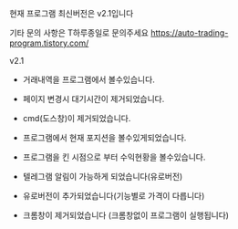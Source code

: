 현재 프로그램 최신버전은 v2.1입니다

기타 문의 사항은 T하루종일로 문의주세요
https://auto-trading-program.tistory.com/


v2.1
- 거래내역을 프로그램에서 볼수있습니다.

- 페이지 변경시 대기시간이 제거되었습니다.

- cmd(도스창)이 제거되었습니다.

- 프로그램에서 현재 포지션을 볼수있게되었습니다.

- 프로그램을 킨 시점으로 부터 수익현황을 볼수있습니다.

- 텔레그램 알림이 가능하게 되었습니다(유로버전)

- 유로버전이 추가되었습니다(기능별로 가격이 다릅니다)

- 크롬창이 제거되었습니다 (크롬창없이 프로그램이 실행됩니다)

